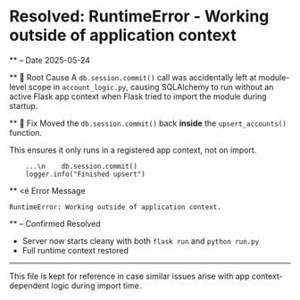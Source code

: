 # Resolved: RuntimeError - Working outside of application context

** – Date
2025-05-24

** 🏉 Root Cause
A `db.session.commit()` call was accidentally left at module-level scope in `account_logic.py`, causing SQLAlchemy to run without an active Flask app context when Flask tried to import the module during startup.

** 🐘 Fix
Moved the `db.session.commit()` back **inside** the `upsert_accounts()` function.

This ensures it only runs in a registered app context, not on import.
```\ndef upsert_accounts(...):
    ...\n    db.session.commit()
    logger.info("Finished upsert")
```

** <é Error Message
```
RuntimeError: Working outside of application context.
```

** – Confirmed Resolved
- Server now starts cleany with both `flask run` and `python run.py`
- Full runtime context restored

---
This file is kept for reference in case similar issues arise with app context-dependent logic during import time.
